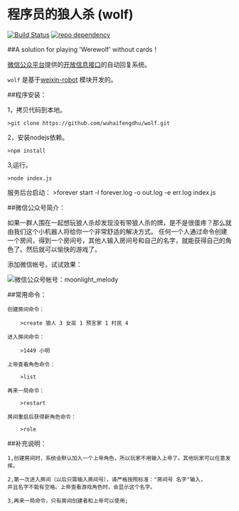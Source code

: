 # 程序员的狼人杀 (wolf)

[![Build Status](https://api.travis-ci.org/node-webot/weixin-robot.png?branch=master)](https://travis-ci.org/node-webot/weixin-robot) [![repo dependency](https://david-dm.org/node-webot/weixin-robot.png)](https://david-dm.org/node-webot/weixin-robot)

##A solution for playing 'Werewolf' without cards！


[微信公众平台](http://mp.weixin.qq.com/)提供的[开放信息接口](http://mp.weixin.qq.com/wiki/index.php?title=%E9%A6%96%E9%A1%B5)的自动回复系统。


`wolf` 是基于[weixin-robot](https://github.com/node-webot/weixin-robot/wiki/%E4%BD%BF%E7%94%A8%E6%AD%A4%E7%B3%BB%E7%BB%9F%E7%9A%84%E5%BE%AE%E4%BF%A1%E5%B8%90%E5%8F%B7) 模块开发的。

##程序安装：

1，拷贝代码到本地。

    >git clone https://github.com/wuhaifengdhu/wolf.git
    
2，安装nodejs依赖。

    >npm install
    
3,运行。

    >node index.js

服务后台启动：
    >forever start -l forever.log -o out.log -e err.log index.js

##微信公众号简介：

如果一群人围在一起想玩狼人杀却发现没有带狼人杀的牌，是不是很蛋疼？那么就由我们这个小机器人将给你一个非常舒适的解决方式。
任何一个人通过命令创建一个房间，得到一个房间号，其他人输入房间号和自己的名字，就能获得自己的角色了。然后就可以愉快的游戏了。


添加微信帐号，试试效果：

![微信公众号帐号：moonlight_melody](http://m1.img.srcdd.com/farm4/d/2014/1101/14/50D93ED12176EFF4FCDDD449D14C5F90_B500_900_344_344.jpeg)


##常用命令：

    创建房间命令：
    
        >create 狼人 3 女巫 1 预言家 1 村民 4
        
    进入房间命令：
    
        >1449 小明
        
    上帝查看角色命令：
    
        >list
        
    再来一局命令：
    
        >restart
        
    房间重启后获得新角色命令：
    
        >role

##补充说明：

    1,创建房间时，系统会默认加入一个上帝角色，所以玩家不用输入上帝了。其他玩家可以任意发挥。
    
    2,第一次进入房间（以后只需输入房间号），请严格按照标准："房间号 名字"输入，
    并且名字不能有空格。上帝查看游戏角色时，会显示这个名字。
    
    3,再来一局命令，只有房间创建者和上帝可以使用;
